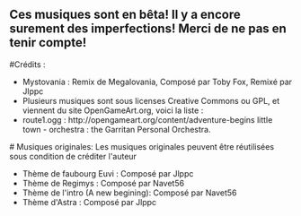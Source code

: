 ## Ces musiques sont en bêta! Il y a encore surement des imperfections! Merci de ne pas en tenir compte!

#Crédits :
<ul>
<li>Mystovania : Remix de Megalovania, Composé par Toby Fox, Remixé par Jlppc</li>
<li>Plusieurs musiques sont sous licenses Creative Commons ou GPL, et viennent du site OpenGameArt.org, voici la liste :</li>
<li>route1.ogg : http://opengameart.org/content/adventure-begins little town - orchestra : the Garritan Personal Orchestra.</li>
</ul>
# Musiques originales:
Les musiques originales peuvent être réutilisées sous condition de créditer l'auteur
<ul>
<li>Thème de faubourg Euvi : Composé par Jlppc</li>
<li>Thème de Regimys : Composé par Navet56</li>
<li>Thème de l'intro (A new begining): Composé par Navet56</li>
<li>Thème d'Astra : Composé par Jlppc</li>
</ul>

